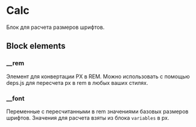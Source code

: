 # Calc

Блок для расчета размеров шрифтов.

## Block elements

### __rem

Элемент для конвертации PX в REM. Можно использовать с помощью deps.js
для пересчета px в rem в любых ваших стилях.

### __font

Переменные с пересчитанными в rem значениями базовых размеров шрифтов.
Значения для расчета взяты из блока `variables` в px.

